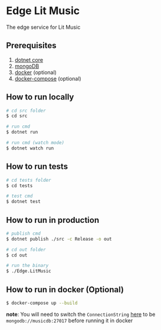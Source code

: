 # Edge Lit Music

The edge service for Lit Music

## Prerequisites

1. [dotnet core](https://dotnet.microsoft.com/en-us/download)
2. [mongoDB](https://www.mongodb.com/try/download/community)
3. [docker](https://docs.docker.com/install/) (optional)
4. [docker-compose](https://docs.docker.com/compose/install/) (optional)

## How to run locally

```bash
# cd src folder
$ cd src

# run cmd
$ dotnet run

# run cmd (watch mode)
$ dotnet watch run
```

## How to run tests

```bash
# cd tests folder
$ cd tests

# test cmd
$ dotnet test
```

## How to run in production

```bash
# publish cmd
$ dotnet publish ./src -c Release -o out

# cd out folder
$ cd out

# run the binary
$ ./Edge.LitMusic
```

## How to run in docker (Optional)

```bash
$ docker-compose up --build
```

**note**: You will need to switch the `ConnectionString` [here](./src/appsettings.json) to be `mongodb://musicdb:27017` before running it in docker

